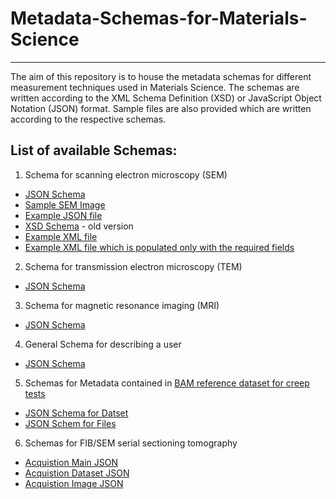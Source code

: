 # Metadata-Schemas-for-Materials-Science
*********************************************

The aim of this repository is to house the metadata schemas for different measurement techniques used in Materials Science. 
The schemas are written according to the XML Schema Definition (XSD) or JavaScript Object Notation (JSON) format.
Sample files are also provided which are written according to the respective schemas.

## List of available Schemas:

1. Schema for scanning electron microscopy (SEM)
  * [JSON Schema](SEM/SEM_schema.json)
  * [Sample SEM Image](SEM/SCeO5_00.tif)
  * [Example JSON file](SEM/SCEO5_00.json)
  * [XSD Schema](SEM/SEM_Schema.xsd) - old version
  * [Example XML file](SEM/SEM_example.xml)
  * [Example XML file which is populated only with the required fields](SEM/SEM_example_minimum.xml)

  
2. Schema for transmission electron microscopy (TEM)
  * [JSON Schema](TEM/TEM_schema.json)

3. Schema for magnetic resonance imaging (MRI)
  * [JSON Schema](MRI/MRI_schema.json)
  
4. General Schema for describing a user
  * [JSON Schema](user_description.json)

5. Schemas for Metadata contained in [BAM reference dataset for creep tests](https://zenodo.org/record/7764161)
  * [JSON Schema for Datset](Reference_Dataset_Zenodo/PP18_dataset_metadata_Schema.json)
  * [JSON Schem for Files](Reference_Dataset_Zenodo/pp18_file_schema.json)

6. Schemas for FIB/SEM serial sectioning tomography
 * [Acquistion Main JSON](SEM-FIB_Tomography/SEM_FIB_Tomography_Acquisition_Main.json)
 * [Acquistion Dataset JSON](SEM-FIB_Tomography/SEM_FIB_Tomography_acquisition_Dataset_Schema.json)
 * [Acquistion Image JSON](SEM-FIB_Tomography/SEM_FIB_Tomography_acquisition_Image_Schema.json)
